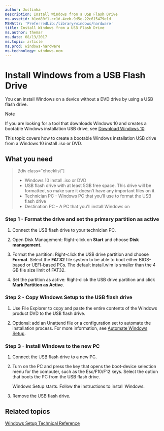 ```yaml
---
author: Justinha
Description: Install Windows from a USB Flash Drive
ms.assetid: b1ed80f1-cc1d-4eeb-9d5e-22c615479e1d
MSHAttr: 'PreferredLib:/library/windows/hardware'
title: Install Windows from a USB Flash Drive
ms.author: themar
ms.date: 08/13/2017
ms.topic: article
ms.prod: windows-hardware
ms.technology: windows-oem
---
```


# Install Windows from a USB Flash Drive


You can install Windows on a device without a DVD drive by using a USB flash drive. 

> [!Note]
> If you are looking for a tool that downloads Windows 10 and creates a bootable Windows installation USB drive, see [Download Windows 10](https://www.microsoft.com/en-us/software-download/windows10).

This topic covers how to create a bootable Windows installation USB drive from a Windows 10 install .iso or DVD.

## What you need

> [!div class="checklist"]
> * Windows 10 install .iso or DVD
> * USB flash drive with at least 5GB free space. This drive will be formatted, so make sure it doesn't have any important files on it.
> * Technician PC - Windows PC that you'll use to format the USB flash drive
> * Destination PC - A PC that you'll install Windows on

### Step 1 - Format the drive and set the primary partition as active

1.  Connect the USB flash drive to your technician PC.

2.  Open Disk Management: Right-click on **Start** and choose **Disk management**.

3.  Format the partition: Right-click the USB drive partition and choose **Format**. Select the **FAT32** file system to be able to boot either BIOS-based or UEFI-based PCs. The default install.wim is smaller than the 4 GB file size limit of FAT32.

4.  Set the partition as active: Right-click the USB drive partition and click **Mark Partition as Active**.

### Step 2 - Copy Windows Setup to the USB flash drive

1.  Use File Explorer to copy and paste the entire contents of the Windows product DVD to the USB flash drive.

2.  Optional: add an Unattend file or a configuration set to automate the installation process. For more information, see [Automate Windows Setup](windows-setup-automation-overview.md).

### Step 3 - Install Windows to the new PC

1.  Connect the USB flash drive to a new PC.

2.  Turn on the PC and press the key that opens the boot-device selection menu for the computer, such as the Esc/F10/F12 keys. Select the option that boots the PC from the USB flash drive.

    Windows Setup starts. Follow the instructions to install Windows.

3.  Remove the USB flash drive.

## <span id="related_topics"></span>Related topics


[Windows Setup Technical Reference](windows-setup-technical-reference.md)

 

 






